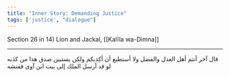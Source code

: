 ```yaml
---
title: "Inner Story: Demanding Justice"
tags: ['justice', "dialogue"]
---
```


 Section 26 in 14) Lion and Jackal, [[Kalīla wa-Dimna]]

---
قال آخر أنتم أهل العدل والفضل ولا أستطيع أن أكِذبكم ولكن يستبين صدق هذا من كذبه لو قد أرسل الملك إلى بيت ابن آوى ففتشه
